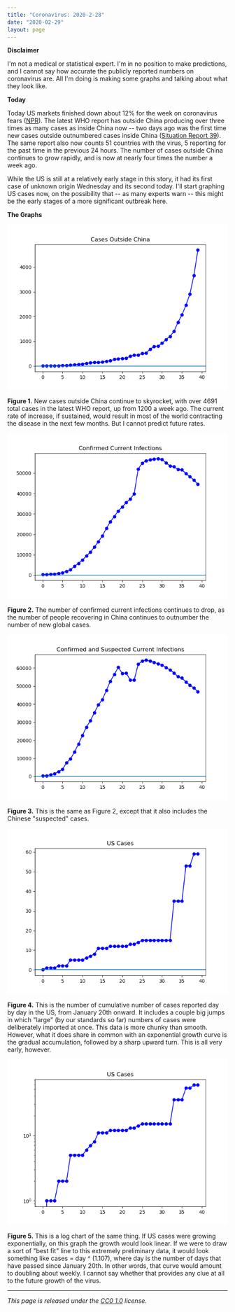 ```yaml
---
title: "Coronavirus: 2020-2-28"
date: "2020-02-29"
layout: page
---
```


**Disclaimer**

I'm not a medical or statistical expert. I'm in no position to make predictions, and I cannot say how accurate the publicly reported numbers on coronavirus are. All I'm doing is making some graphs and talking about what they look like.

**Today**

Today US markets finished down about 12% for the week on coronavirus fears ([NPR](https://www.npr.org/2020/02/28/810295350/financial-markets-shudder-around-the-world-as-coronavirus-tightens-its-grip)). The latest WHO report has outside China producing over three times as many cases as inside China now -- two days ago was the first time new cases outside outnumbered cases inside China ([Situation Report 39](https://www.who.int/docs/default-source/coronaviruse/situation-reports/20200228-sitrep-39-covid-19.pdf?sfvrsn=aa1b80a7_2)). The same report also now counts 51 countries with the virus, 5 reporting for the past time in the previous 24 hours. The number of cases outside China continues to grow rapidly, and is now at nearly four times the number a week ago.

While the US is still at a relatively early stage in this story, it had its first case of unknown origin Wednesday and its second today. I'll start graphing US cases now, on the possibility that -- as many experts warn -- this might be the early stages of a more significant outbreak here.

**The Graphs**

![](../../i/1t.png)

**Figure 1.** New cases outside China continue to skyrocket, with over 4691 total cases in the latest WHO report, up from 1200 a week ago. The current rate of increase, if sustained, would result in most of the world contracting the disease in the next few months. But I cannot predict future rates.

![](../../i/1u.png)

**Figure 2.** The number of confirmed current infections continues to drop, as the number of people recovering in China continues to outnumber the number of new global cases.

![](../../i/1v.png)

**Figure 3.** This is the same as Figure 2, except that it also includes the Chinese "suspected" cases.

![](../../i/1w.png)

**Figure 4.** This is the number of cumulative number of cases reported day by day in the US, from January 20th onward. It includes a couple big jumps in which "large" (by our standards so far) numbers of cases were deliberately imported at once. This data is more chunky than smooth. However, what it does share in common with an exponential growth curve is the gradual accumulation, followed by a sharp upward turn. This is all very early, however.

![](../../i/1x.png)

**Figure 5.** This is a log chart of the same thing. If US cases were growing exponentially, on this graph the growth would look linear. If we were to draw a sort of "best fit" line to this extremely preliminary data, it would look something like cases = day ^ (1.107), where day is the number of days that have passed since January 20th. In other words, that curve would amount to doubling about weekly. I cannot say whether that provides any clue at all to the future growth of the virus.

---

_This page is released under the [CC0 1.0](https://creativecommons.org/publicdomain/zero/1.0/) license._

